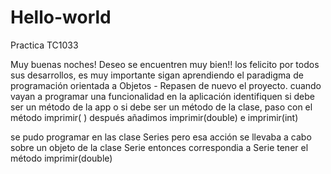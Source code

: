 # Hello-world
Practica TC1033
 
Muy buenas noches!
Deseo se encuentren muy bien!!
los felicito por todos sus desarrollos,
es muy importante sigan aprendiendo el paradigma de
programación orientada a Objetos - 
Repasen de nuevo el proyecto.
cuando vayan a programar una funcionalidad en la 
aplicación identifiquen si debe ser un método de
la app o si debe ser un método de la clase, 
paso con el método imprimir( )
después añadimos imprimir(double)
e imprimir(int)

se pudo programar en las clase Series
pero esa acción se llevaba a cabo sobre un
objeto de la clase Serie entonces correspondia
a Serie tener el método imprimir(double)


